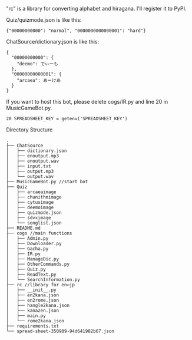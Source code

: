 "rc" is a library for converting alphabet and hiragana. I'll register it to PyPI.<br>

Quiz/quizmode.json is like this:
```
{"00000000000": "normal", "0000000000000001": "hard"}
```
ChatSource/dictionary.json is like this:
```
{
  "00000000000": {
    "deemo": でぃーも
  },
  "00000000000001": {
    "arcaea": あーけあ
  }
}
```
If you want to host this bot, please delete cogs/IR.py and line 20 in MusicGameBot.py.
```
20 SPREADSHEET_KEY = getenv('SPREADSHEET_KEY')
```

Directory Structure

```
.
├── ChatSource
│   ├── dictionary.json
│   ├── enoutput.mp3
│   ├── enoutput.wav
│   ├── input.txt
│   ├── output.mp3
│   └── output.wav
├── MusicGameBot.py //start bot
├── Quiz
│   ├── arcaeaimage
│   ├── chunithmimage
│   ├── cytusimage
│   ├── deemoimage
│   ├── quizmode.json
│   ├── sdvximage
│   └── songlist.json
├── README.md
├── cogs //main functions
│   ├── Admin.py
│   ├── Downloader.py
│   ├── Gacha.py
│   ├── IR.py
│   ├── ManageDic.py
│   ├── OtherCommands.py
│   ├── Quiz.py
│   ├── ReadText.py
│   └── SearchInformation.py
├── rc //library for en↔jp
│   ├── __init__.py
│   ├── en2kana.json
│   ├── en2rome.json
│   ├── hangle2kana.json
│   ├── kana2en.json
│   ├── main.py
│   └── rome2kana.json
├── requirements.txt
└── spread-sheet-350909-94d641982b67.json
```